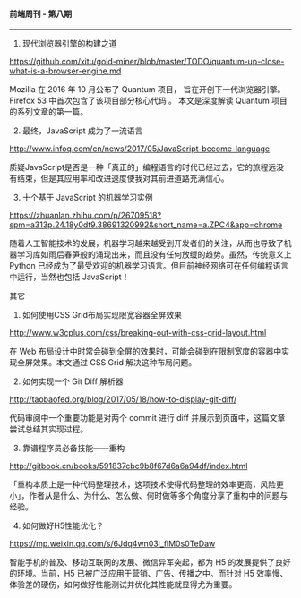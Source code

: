 #### 前端周刊 - 第八期

------

1. 现代浏览器引擎的构建之道

https://github.com/xitu/gold-miner/blob/master/TODO/quantum-up-close-what-is-a-browser-engine.md

Mozilla 在 2016 年 10 月公布了 Quantum 项目， 旨在开创下一代浏览器引擎。 Firefox 53 中首次包含了该项目部分核心代码 。 本文是深度解读 Quantum 项目的系列文章的第一篇。

2. 最终，JavaScript 成为了一流语言

http://www.infoq.com/cn/news/2017/05/JavaScript-become-language

质疑JavaScript是否是一种「真正的」编程语言的时代已经过去，它的旅程远没有结束，但是其应用率和改进速度使我对其前进道路充满信心。

3. 十个基于 JavaScript 的机器学习实例

https://zhuanlan.zhihu.com/p/26709518?spm=a313p.24.18y0dt9.38691320992&short_name=a.ZPC4&app=chrome

随着人工智能技术的发展，机器学习越来越受到开发者们的关注，从而也导致了机器学习库如雨后春笋般的涌现出来，而且没有任何放缓的趋势。虽然，传统意义上 Python 已经成为了最受欢迎的机器学习语言。但目前神经网络可在任何编程语言中运行，当然也包括 JavaScript！

其它

1. 如何使用CSS Grid布局实现限宽容器全屏效果

http://www.w3cplus.com/css/breaking-out-with-css-grid-layout.html

在 Web 布局设计中时常会碰到全屏的效果时，可能会碰到在限制宽度的容器中实现全屏效果。本文通过 CSS Grid 解决这种布局问题。

2. 如何实现一个 Git Diff 解析器

http://taobaofed.org/blog/2017/05/18/how-to-display-git-diff/

代码审阅中一个重要功能是对两个 commit 进行 diff 并展示到页面中，这篇文章尝试总结其实现过程。

3. 靠谱程序员必备技能——重构

http://gitbook.cn/books/591837cbc9b8f67d6a6a94df/index.html

「重构本质上是一种代码整理技术，这项技术使得代码整理的效率更高，风险更小」，作者从是什么、为什么、怎么做、何时做等多个角度分享了重构中的问题与经验。

4. 如何做好H5性能优化？

https://mp.weixin.qq.com/s/6Jdq4wn03i_flM0s0TeDaw

智能手机的普及、移动互联网的发展、微信异军突起，都为 H5 的发展提供了良好的环境。当前，H5 已被广泛应用于营销、广告、传播之中。而针对 H5 效率慢、体验差的硬伤，如何做好性能测试并优化其性能就显得尤为重要。

